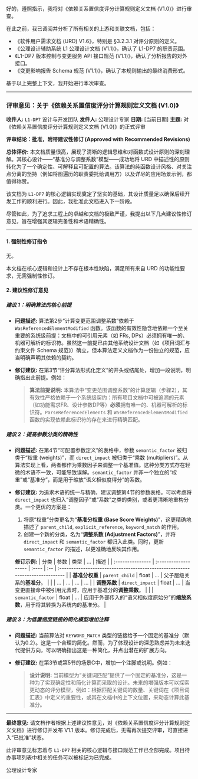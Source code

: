 好的，遵照指示，我将对《依赖关系置信度评分计算规则定义文档 (V1.0)》进行审查。

在此之前，我已调阅并分析了所有相关的上游和关联文档，包括：
*   《软件用户需求文档 (URD) V1.6》，特别是 §3.2.3.1 对评分原则的定义。
*   《公理设计辅助系统 L1 公理设计文档 (V1.1)》，确认了 L1-DP7 的职责范围。
*   《L1-DP7 版本控制与变更服务 API 接口规范 (V1.1)》，确认了分析报告的对外接口。
*   《变更影响报告 Schema 规范 (V1.1)》，确认了本规则输出的最终消费形式。

基于以上完整上下文，我开始进行本次审查。

---

### **评审意见：关于《依赖关系置信度评分计算规则定义文档 (V1.0)》**

**收件人:** `L1-DP7` 设计与开发团队
**发件人:** 公理设计专家
**日期:** [当前日期]
**主题:** 对《依赖关系置信度评分计算规则定义文档 (V1.0)》的正式评审

**评审结论：批准，附带建议性修订 (Approved with Recommended Revisions)**

**总体评价:**
本文档质量很高，展现了清晰的逻辑思维和对函数式设计原则的深刻理解。其核心设计——“基准分与调整系数”模型——成功地将 URD 中描述性的原则转化为了一个确定性、可解释且可配置的算法。该算法的纯函数设计风格、对关注点分离的坚持（例如将图遍历的职责委托给调用方）以及详尽的应用场景示例，都值得称赞。

该文档为 `L1-DP7` 的核心逻辑实现奠定了坚实的基础，其设计质量足以确保后续开发工作的顺利进行。因此，我批准此文档进入下一阶段。

尽管如此，为了追求工程上的卓越和文档的极致严谨，我提出以下几点建议性修订意见，旨在增强其逻辑完备性和术语精确性。

---

#### **1. 强制性修订指令**

无。

本文档在核心逻辑和设计上不存在根本性缺陷，满足所有来自 URD 的功能性要求，无需强制性修订。

#### **2. 建议性修订意见**

##### **建议 1：明确算法的核心前提**

*   **问题描述:**
    算法第2步“计算变更范围调整系数”依赖于 `WasReferencedElementModified` 函数。该函数的有效性隐含地依赖一个至关重要的系统级前提：文档中的可引用元素（如 FRs, DPs）必须拥有唯一的、机器可解析的标识符。虽然这一前提已由其他系统设计文档（如《项目词汇与约束文件 Schema 规范》）确立，但本算法定义文档作为一份独立的规范，应当明确声明其依赖的契约。

*   **修订建议:**
    在第3节“评分算法形式化定义”的开头或结尾处，增加一段说明，明确指出此前提。例如：
    > **算法前提说明:** 本算法中“变更范围调整系数”的计算逻辑（步骤2），其有效性严格依赖于一个系统级契约：所有项目文档中可被追溯的元素（如功能需求FR、设计参数DP等）**必须**拥有唯一的、机器可解析的标识符。`ParseReferencedElements` 和 `WasReferencedElementModified` 函数的实现依赖此标识符的存在来进行精确匹配。

##### **建议 2：提高参数分类的精确性**

*   **问题描述:**
    在第4节“可配置参数定义”的表格中，参数 `semantic_factor` 被归类于“权重 (weights)”，而 `direct_impact` 被归类于“乘数 (multipliers)”。从算法实现上看，两者都作为乘数因子来调整一个基准值。这种分类方式存在轻微的术语不一致，可能导致误解。`semantic_factor` 并非一个独立的“权重”或“基准分”，而是用于缩放“语义相似度得分”的系数。

*   **修订建议:**
    为追求术语的统一与精确，建议调整第4节的参数表格。可以考虑将 `direct_impact` 也归入“调整因子”或“系数”之类的类别，或者更清晰地重构分类。一个更优的方案是：
    1.  将原“权重”分类更名为“**基准分权重 (Base Score Weights)**”，这更精确地描述了 `parent_child`, `explicit_reference`, `keyword_match` 的作用。
    2.  创建一个新的分类，名为“**调整系数 (Adjustment Factors)**”，并将 `direct_impact` 和 `semantic_factor` 都归入此类。同时，更新 `semantic_factor` 的描述，以更准确地反映其作用。

    **修订示例:**
    | 分类             | 参数                 | 类型  | ... | 描述                                                                          |
    | :--------------- | :------------------- | :---- | :-- | :---------------------------------------------------------------------------- |
    | **基准分权重**   | `parent_child`       | float | ... | 父子层级关系的**基准分**。                                                    |
    |                  | ...                  | ...   | ... | ...                                                                           |
    | **调整系数**     | `direct_impact`      | float | ... | 当变更直接命中被引用元素时，应用于基准分的**调整乘数**。                      |
    |                  | `semantic_factor`    | float | ... | 应用于外部传入的“语义相似度原始分”的**缩放系数**，用于将其转换为系统内的基准分。 |

##### **建议 3：为低置信度链接的简化模型增加注释**

*   **问题描述:**
    当前算法对 `KEYWORD_MATCH` 类型的链接给予一个固定的基准分（默认为0.2）。这是一个合理的简化。然而，为了体现设计的深思熟虑并为未来迭代提供方向，可以明确指出这是一种简化，并点出潜在的扩展方向。

*   **修订建议:**
    在第3节或第5节的场景C中，增加一个注脚或说明。例如：
    > **设计说明:** 当前模型为“关键词匹配”提供了一个固定的基准分，这是一种为了实现确定性和简化计算而采取的设计。未来的增强版本可以探索更动态的评分模型，例如：根据匹配关键词的数量、关键词在《项目词汇表》中定义的重要性，或其在文档中的上下文位置，来动态计算此基准分。

---

**最终意见:**
请文档作者根据上述建议性意见，对《依赖关系置信度评分计算规则定义文档》进行修订并发布 V1.1 版本。修订完成后，无需再次提交评审，可直接进入“已批准”状态。

此评审意见标志着与 `L1-DP7` 相关的核心逻辑与接口规范工作已全部完成。项目待办事项列表中相关的任务可以被标记为已完成。

公理设计专家